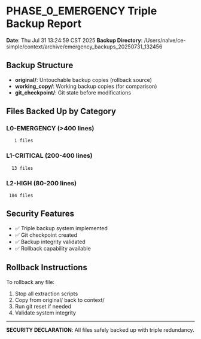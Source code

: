 # PHASE_0_EMERGENCY Triple Backup Report

**Date**: Thu Jul 31 13:24:59 CST 2025
**Backup Directory**: /Users/nalve/ce-simple/context/archive/emergency_backups_20250731_132456

## Backup Structure
- **original/**: Untouchable backup copies (rollback source)
- **working_copy/**: Working backup copies (for comparison)
- **git_checkpoint/**: Git state before modifications

## Files Backed Up by Category

### L0-EMERGENCY (>400 lines)
       1 files

### L1-CRITICAL (200-400 lines)  
      13 files

### L2-HIGH (80-200 lines)
     184 files

## Security Features
- ✅ Triple backup system implemented
- ✅ Git checkpoint created
- ✅ Backup integrity validated
- ✅ Rollback capability available

## Rollback Instructions
To rollback any file:
1. Stop all extraction scripts
2. Copy from original/ back to context/
3. Run git reset if needed
4. Validate system integrity

---
**SECURITY DECLARATION**: All files safely backed up with triple redundancy.
